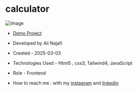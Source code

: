 # calculator


![Image](https://github.com/user-attachments/assets/42e9fcf7-5e3d-4886-b6f7-ba654bb69fe2)



- [Demo Project]()

- Developed by Ali Najafi

- Created - 2025-03-03

- Technologies Used - Html5 , css3, Tailwind4, JavaScript

- Role - Frontend

- How to reach me : with my [instagram](https://www.instagram.com/alinajafi06) and [linkedin](https://www.linkedin.com/in/alinajafi-developer/)

